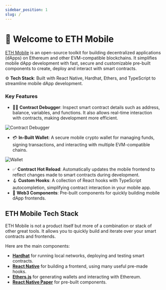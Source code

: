 ```yaml
---
sidebar_position: 1
slug: /
---
```


# 📱 Welcome to ETH Mobile

[ETH Mobile](https://github.com/dewdrip/eth-mobile) is an open-source toolkit for building decentralized applications (dApps) on Ethereum and other EVM-compatible blockchains. It simplifies mobile dApp development with fast, secure and customizable pre-built components to create, deploy and interact with smart contracts.

⚙️ **Tech Stack**: Built with React Native, Hardhat, Ethers, and TypeScript to streamline mobile dApp development.

### Key Features

- 🧑‍💻 **Contract Debugger**: Inspect smart contract details such as address, balance, variables, and functions. It also allows real-time interaction with contracts, making development more efficient.

![Contract Debugger](https://dewdrip.github.io/eth-mobile/assets/debugger.png)

- 💳 **In-Built Wallet**: A secure mobile crypto wallet for managing funds, signing transactions, and interacting with multiple EVM-compatible chains.

![Wallet](https://dewdrip.github.io/eth-mobile/assets/wallet.png)

- ✅ **Contract Hot Reload**: Automatically updates the mobile frontend to reflect changes made to smart contracts during development.
- 🪝 **Custom Hooks**: A collection of React hooks with TypeScript autocompletion, simplifying contract interaction in your mobile app.
- 🧱 **Web3 Components**: Pre-built components for quickly building mobile dApp frontends.

## ETH Mobile Tech Stack

ETH Mobile is not a product itself but more of a combination or stack of other great tools. It allows you to quickly build and iterate over your smart contracts and frontends.

Here are the main components:

- [**Hardhat**](https://hardhat.org/docs) for running local networks, deploying and testing smart contracts.
- [**React Native**](https://reactnative.dev/docs) for building a frontend, using many useful pre-made hooks.
- [**Ethers.js**](https://docs.ethers.org/v6/) for generating wallets and interacting with Ethereum.
- [**React Native Paper**](https://callstack.github.io/react-native-paper/) for pre-built components.
